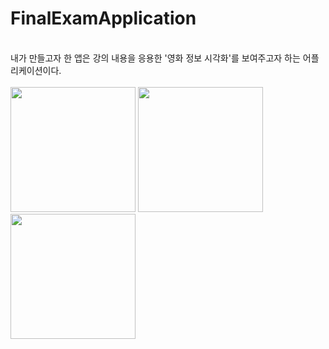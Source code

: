 # FinalExamApplication
<html>
<body>
<br>
내가 만들고자 한 앱은 강의 내용을 응용한 '영화 정보 시각화'를 보여주고자 하는 어플리케이션이다.
<br>
  <br>

<div>
  <img width="200" src="https://user-images.githubusercontent.com/70988772/101244337-3e29d000-3749-11eb-97c8-c7e594d235ae.png">
  <img width="200" src="https://user-images.githubusercontent.com/70988772/101244347-5699ea80-3749-11eb-99d6-4497f3352de0.png">
  <img width="200" src="https://user-images.githubusercontent.com/70988772/101244361-6dd8d800-3749-11eb-9e48-63cb7de2cda8.png">
 </div>
  
